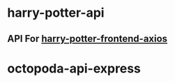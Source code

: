 # harry-potter-api

## API For <a href="https://github.com/fiqriachmada/harry-potter-frontend-axios">harry-potter-frontend-axios</a>
# octopoda-api-express
